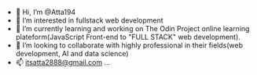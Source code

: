 - 👋 Hi, I’m @Atta194
- 👀 I’m interested in fullstack web development 
- 🌱 I’m currently learning and working on The Odin Project online learning plateform(JavaScript Front-end to "FULL STACK" web development).
- 💞️ I’m looking to collaborate with highly professional in their fields(web development, AI and data science)
- 📫 itsatta2888@gmail.com ...

<!---
Atta194/Atta194 is a ✨ front end web develoer 
